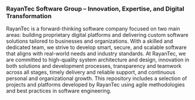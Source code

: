 ### RayanTec Software Group – Innovation, Expertise, and Digital Transformation

RayanTec is a forward-thinking software company focused on two main areas: building proprietary digital platforms and delivering custom software solutions tailored to businesses and organizations. 
With a skilled and dedicated team, we strive to develop smart, secure, and scalable software that aligns with real-world needs and industry standards. At RayanTec, we are committed to high-quality system architecture and design, innovation in both solutions and development processes, transparency and teamwork across all stages, timely delivery and reliable support, and continuous personal and organizational growth. 
This repository includes a selection of projects and platforms developed by RayanTec using agile methodologies and best practices in software engineering. 
